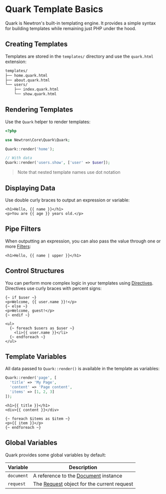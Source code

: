 # Quark Template Basics

Quark is Newtron's built-in templating engine. It provides a simple syntax for building templates while remaining just PHP under the hood.

## Creating Templates

Templates are stored in the `templates/` directory and use the `quark.html` extension:

```bash
templates/
├── home.quark.html
├── about.quark.html
└── users/
    ├── index.quark.html
    └── show.quark.html
```

## Rendering Templates

Use the `Quark` helper to render templates:

```php
<?php

use Newtron\Core\Quark\Quark;

Quark::render('home');

// With data
Quark::render('users.show', ['user' => $user]);
```

> Note that nested template names use dot notation

## Displaying Data

Use double curly braces to output an expression or variable:

```quark
<h1>Hello, {{ name }}</h1>
<p>You are {{ age }} years old.</p>
```

## Pipe Filters

When outputting an expression, you can also pass the value through one or more [Filters](/quark/filters):

```quark
<h1>Hello, {{ name | upper }}</h1>
```

## Control Structures

You can perform more complex logic in your templates using [Directives](/quark/directives). Directives use curly braces with percent signs:

```quark
{~ if $user ~}
<p>Welcome, {{ user.name }}!</p>
{~ else ~}
<p>Welcome, guest!</p>
{~ endif ~}

<ul>
  {~ foreach $users as $user ~}
    <li>{{ user.name }}</li>
  {~ endforeach ~}
</ul>
```

## Template Variables

All data passed to `Quark::render()` is available in the template as variables:

```php
Quark::render('page', [
  'title' => 'My Page',
  'content' => 'Page content',
  'items' => [1, 2, 3]
]);
```

```quark
<h1>{{ title }}</h1>
<div>{{ content }}</div>

{~ foreach $items as $item ~}
<p>{{ item }}</p>
{~ endforeach ~}
```

## Global Variables

Quark provides some global variables by default:

| Variable | Description |
| --- | --- |
| `document` | A reference to the [Document](/document/document-management) instance |
| `request` | The [Request](/http/handling-requests) object for the current request |
